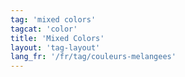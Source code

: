 ```yaml
---
tag: 'mixed colors'
tagcat: 'color'
title: 'Mixed Colors'
layout: 'tag-layout'
lang_fr: '/fr/tag/couleurs-melangees'
---
```

